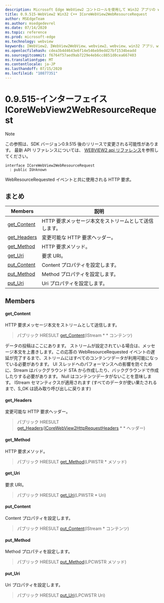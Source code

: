 ```yaml
---
description: Microsoft Edge WebView2 コントロールを使用して Win32 アプリの web コンテンツをホストする
title: 0.9.515-WebView2 Win32 C++ ICoreWebView2WebResourceRequest
author: MSEdgeTeam
ms.author: msedgedevrel
ms.date: 07/14/2020
ms.topic: reference
ms.prod: microsoft-edge
ms.technology: webview
keywords: IWebView2、IWebView2WebView、webview2、webview、win32 アプリ、win32、edge、ICoreWebView2、ICoreWebView2Controller、browser control、edge html
ms.openlocfilehash: cdea3b4d4643e6f14e546eb9edd27bf1534beadd
ms.sourcegitcommit: f6764f57aed9ab7229e4eb6cc8851d0cea667403
ms.translationtype: MT
ms.contentlocale: ja-JP
ms.lasthandoff: 07/15/2020
ms.locfileid: "10877351"
---
```

# 0.9.515-インターフェイス ICoreWebView2WebResourceRequest 

> [!NOTE]
> この参照は、SDK バージョン0.9.515 後のリリースで変更される可能性があります。 最新 API リファレンスについては、 [WEBVIEW2 api リファレンス](../../../webview2-api-reference.md)を参照してください。

```
interface ICoreWebView2WebResourceRequest
  : public IUnknown
```

WebResourceRequested イベントと共に使用される HTTP 要求。

## まとめ

 Members                        | 説明
--------------------------------|---------------------------------------------
[get_Content](#get_content) | HTTP 要求メッセージ本文をストリームとして送信します。
[get_Headers](#get_headers) | 変更可能な HTTP 要求ヘッダー。
[get_Method](#get_method) | HTTP 要求メソッド。
[get_Uri](#get_uri) | 要求 URI。
[put_Content](#put_content) | Content プロパティを設定します。
[put_Method](#put_method) | Method プロパティを設定します。
[put_Uri](#put_uri) | Uri プロパティを設定します。

## Members

#### get_Content 

HTTP 要求メッセージ本文をストリームとして送信します。

> パブリック HRESULT [get_Content](#get_content)(IStream * * コンテンツ)

データの投稿はここにあります。 ストリームが設定されている場合は、メッセージ本文を上書きします。この応答の WebResourceRequested イベントの遅延が完了するまで、ストリームにはすべてのコンテンツデータが利用可能になっている必要があります。 UI スレッドへのパフォーマンスへの影響を防ぐために、Stream はバックグラウンド STA から作成したり、バックグラウンドで作成したりする必要があります。 Null はコンテンツデータがないことを意味します。 IStream セマンティクスが適用されます (すべてのデータが使い果たされるまで、S_OK は読み取り呼び出しに戻ります)

#### get_Headers 

変更可能な HTTP 要求ヘッダー。

> パブリック HRESULT [get_Headers](#get_headers)([ICoreWebView2HttpRequestHeaders](icorewebview2httprequestheaders.md) * * ヘッダー)

#### get_Method 

HTTP 要求メソッド。

> パブリック HRESULT [get_Method](#get_method)(LPWSTR * メソッド)

#### get_Uri 

要求 URI。

> パブリック HRESULT [get_Uri](#get_uri)(LPWSTR * Uri)

#### put_Content 

Content プロパティを設定します。

> パブリック HRESULT [put_Content](#put_content)(IStream * コンテンツ)

#### put_Method 

Method プロパティを設定します。

> パブリック HRESULT [put_Method](#put_method)(LPCWSTR メソッド)

#### put_Uri 

Uri プロパティを設定します。

> パブリック HRESULT [put_Uri](#put_uri)(LPCWSTR Uri)

